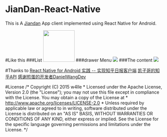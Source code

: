 # JianDan-React-Native
This is A [Jiandan](jandan.net) App client implemented using React Native for Android.

#Like this
###List
<img src="https://github.com/w4lle/JianDan-React-Native/blob/master/rn0.png" width="100">
###drawer Menu
<img src="https://github.com/w4lle/JianDan-React-Native/blob/master/rn.png">
###The content
<img src="https://github.com/w4lle/JianDan-React-Native/blob/master/rn1.png">

#Thanks to
[React Native for Android 实践 -- 实现知乎日报客户端](http://www.race604.com/react-native-android-practice/)
[凯子哥的知乎API](http://blog.csdn.net/zhaokaiqiang1992/article/details/45038125)
[感谢煎蛋的开发者DanielWangDev](http://m.weibo.cn/u/1749949233)

#License
/*
Copyright (C) 2015 w4lle *
Licensed under the Apache License, Version 2.0 (the "License");
you may not use this file except in compliance with the License.
You may obtain a copy of the License at *
http://www.apache.org/licenses/LICENSE-2.0 *
Unless required by applicable law or agreed to in writing, software
distributed under the License is distributed on an "AS IS" BASIS,
WITHOUT WARRANTIES OR CONDITIONS OF ANY KIND, either express or implied.
See the License for the specific language governing permissions and
limitations under the License. */



